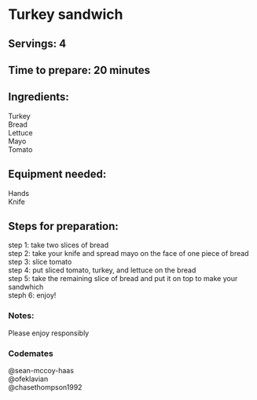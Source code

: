 # Turkey sandwich

## Servings: 4

## Time to prepare: 20 minutes

## Ingredients:
Turkey <br/>
Bread <br/>
Lettuce <br/>
Mayo <br/>
Tomato

## Equipment needed:
Hands <br/>
Knife


## Steps for preparation:
step 1: take two slices of bread <br/>
step 2: take your knife and spread mayo on the face of one piece of bread <br/>
step 3: slice tomato <br/>
step 4: put sliced tomato, turkey, and lettuce on the bread <br/>
step 5: take the remaining slice of bread and put it on top to make your sandwhich <br/>
steph 6: enjoy!

### Notes:
Please enjoy responsibly


### Codemates #
@sean-mccoy-haas <br/>
@ofeklavian <br/>
@chasethompson1992
